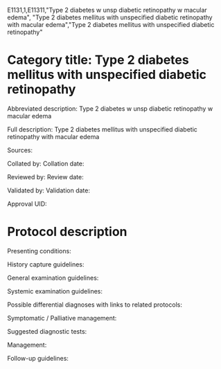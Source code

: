 E1131,1,E11311,"Type 2 diabetes w unsp diabetic retinopathy w macular edema", "Type 2 diabetes mellitus with unspecified diabetic retinopathy with macular edema","Type 2 diabetes mellitus with unspecified diabetic retinopathy"
# Category title: Type 2 diabetes mellitus with unspecified diabetic retinopathy

Abbreviated description: Type 2 diabetes w unsp diabetic retinopathy w macular edema

Full description: Type 2 diabetes mellitus with unspecified diabetic retinopathy with macular edema

Sources:

Collated by:
Collation date:

Reviewed by:
Review date:

Validated by:
Validation date:

Approval UID:

# Protocol description

Presenting conditions:

History capture guidelines:

General examination guidelines:

Systemic examination guidelines:

Possible differential diagnoses with links to related protocols:

Symptomatic / Palliative management:

Suggested diagnostic tests:

Management:

Follow-up guidelines:
